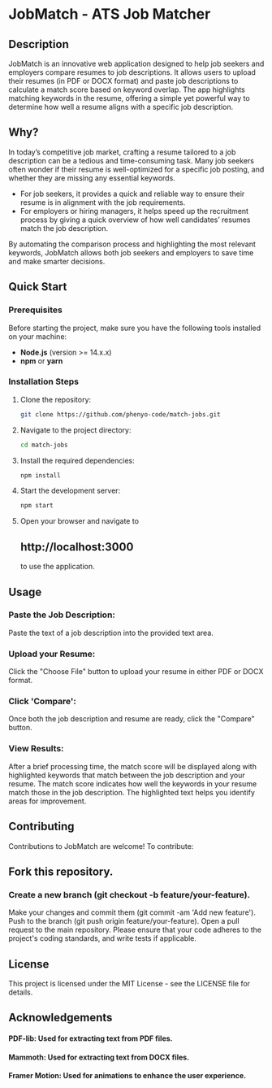 # JobMatch - ATS Job Matcher

## Description
JobMatch is an innovative web application designed to help job seekers and employers compare resumes to job descriptions. It allows users to upload their resumes (in PDF or DOCX format) and paste job descriptions to calculate a match score based on keyword overlap. The app highlights matching keywords in the resume, offering a simple yet powerful way to determine how well a resume aligns with a specific job description.

## Why? 
In today’s competitive job market, crafting a resume tailored to a job description can be a tedious and time-consuming task. Many job seekers often wonder if their resume is well-optimized for a specific job posting, and whether they are missing any essential keywords. 
- For job seekers, it provides a quick and reliable way to ensure their resume is in alignment with the job requirements.
- For employers or hiring managers, it helps speed up the recruitment process by giving a quick overview of how well candidates’ resumes match the job description.

By automating the comparison process and highlighting the most relevant keywords, JobMatch allows both job seekers and employers to save time and make smarter decisions.

## Quick Start

### Prerequisites
Before starting the project, make sure you have the following tools installed on your machine:
- **Node.js** (version >= 14.x.x)
- **npm** or **yarn**

### Installation Steps
1. Clone the repository:
   ```bash
   git clone https://github.com/phenyo-code/match-jobs.git

2. Navigate to the project directory:
   ```bash
   cd match-jobs

3. Install the required dependencies:
   ```bash
   npm install


4. Start the development server:
   ```bash
   npm start


5. Open your browser and navigate to
   ## http://localhost:3000
   to use the application.

   

## Usage

### Paste the Job Description: 
Paste the text of a job description into the provided text area.

### Upload your Resume: 
Click the "Choose File" button to upload your resume in either PDF or DOCX format.

### Click 'Compare': 
Once both the job description and resume are ready, click the "Compare" button.

### View Results: 
After a brief processing time, the match score will be displayed along with highlighted keywords that match between the job description and your resume.
The match score indicates how well the keywords in your resume match those in the job description. The highlighted text helps you identify areas for improvement.

## Contributing
Contributions to JobMatch are welcome! To contribute:

## Fork this repository.

### Create a new branch (git checkout -b feature/your-feature).
Make your changes and commit them (git commit -am 'Add new feature').
Push to the branch (git push origin feature/your-feature).
Open a pull request to the main repository.
Please ensure that your code adheres to the project's coding standards, and write tests if applicable.

## License
This project is licensed under the MIT License - see the LICENSE file for details.

## Acknowledgements
#### PDF-lib: Used for extracting text from PDF files.
#### Mammoth: Used for extracting text from DOCX files.
#### Framer Motion: Used for animations to enhance the user experience.   
